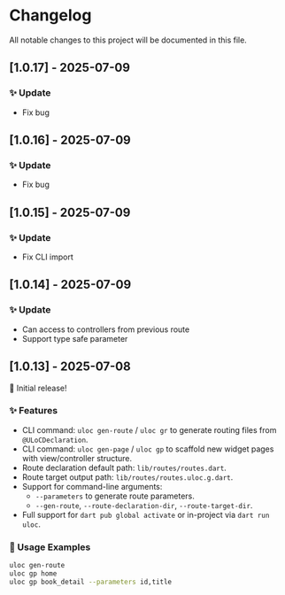 # Changelog

All notable changes to this project will be documented in this file.

## [1.0.17] - 2025-07-09

### ✨ Update

- Fix bug

## [1.0.16] - 2025-07-09

### ✨ Update

- Fix bug

## [1.0.15] - 2025-07-09

### ✨ Update

- Fix CLI import

## [1.0.14] - 2025-07-09

### ✨ Update

- Can access to controllers from previous route
- Support type safe parameter

## [1.0.13] - 2025-07-08

🎉 Initial release!

### ✨ Features

- CLI command: `uloc gen-route` / `uloc gr` to generate routing files from `@ULoCDeclaration`.
- CLI command: `uloc gen-page` / `uloc gp` to scaffold new widget pages with view/controller structure.
- Route declaration default path: `lib/routes/routes.dart`.
- Route target output path: `lib/routes/routes.uloc.g.dart`.
- Support for command-line arguments:
  - `--parameters` to generate route parameters.
  - `--gen-route`, `--route-declaration-dir`, `--route-target-dir`.
- Full support for `dart pub global activate` or in-project via `dart run uloc`.

### 🧪 Usage Examples

```sh
uloc gen-route
uloc gp home
uloc gp book_detail --parameters id,title
```
